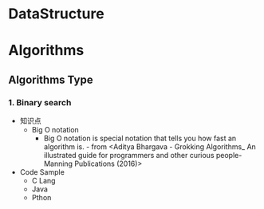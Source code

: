 # DataStructure

# Algorithms
## Algorithms Type
  ### 1. Binary search
  * 知识点
     + Big O notation
       - Big O notation is special notation that tells you how fast an algorithm is. - from <Aditya Bhargava - Grokking Algorithms_ An illustrated guide for programmers and other curious people-Manning Publications (2016)>
  * Code Sample
     + C Lang
     + Java
     + Pthon
